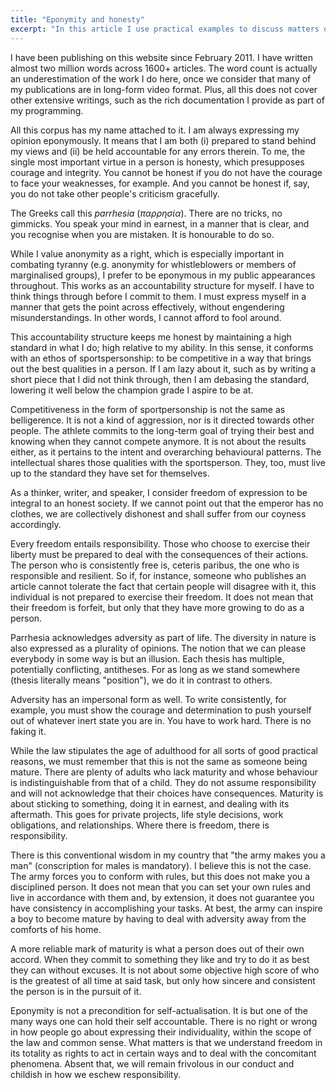 ```yaml
---
title: "Eponymity and honesty"
excerpt: "In this article I use practical examples to discuss matters of selfhood, such as being consistent and reliable."
---
```


I have been publishing on this website since February 2011. I have
written almost two million words across 1600+ articles. The word count
is actually an underestimation of the work I do here, once we consider
that many of my publications are in long-form video format. Plus, all
this does not cover other extensive writings, such as the rich
documentation I provide as part of my programming.

All this corpus has my name attached to it. I am always expressing my
opinion eponymously. It means that I am both (i) prepared to stand
behind my views and (ii) be held accountable for any errors therein.
To me, the single most important virtue in a person is honesty, which
presupposes courage and integrity. You cannot be honest if you do not
have the courage to face your weaknesses, for example. And you cannot
be honest if, say, you do not take other people's criticism gracefully.

The Greeks call this _parrhesia_ (_παρρησία_). There are no tricks, no
gimmicks. You speak your mind in earnest, in a manner that is clear,
and you recognise when you are mistaken. It is honourable to do so.

While I value anonymity as a right, which is especially important in
combating tyranny (e.g. anonymity for whistleblowers or members of
marginalised groups), I prefer to be eponymous in my public
appearances throughout. This works as an accountability structure for
myself. I have to think things through before I commit to them. I must
express myself in a manner that gets the point across effectively,
without engendering misunderstandings. In other words, I cannot afford
to fool around.

This accountability structure keeps me honest by maintaining a high
standard in what I do; high relative to my ability. In this sense, it
conforms with an ethos of sportspersonship: to be competitive in a way
that brings out the best qualities in a person. If I am lazy about it,
such as by writing a short piece that I did not think through, then I
am debasing the standard, lowering it well below the champion grade I
aspire to be at.

Competitiveness in the form of sportpersonship is not the same as
belligerence. It is not a kind of aggression, nor is it directed
towards other people. The athlete commits to the long-term goal of
trying their best and knowing when they cannot compete anymore. It is
not about the results either, as it pertains to the intent and
overarching behavioural patterns. The intellectual shares those
qualities with the sportsperson. They, too, must live up to the
standard they have set for themselves.

As a thinker, writer, and speaker, I consider freedom of expression to
be integral to an honest society. If we cannot point out that the
emperor has no clothes, we are collectively dishonest and shall suffer
from our coyness accordingly.

Every freedom entails responsibility. Those who choose to exercise
their liberty must be prepared to deal with the consequences of their
actions. The person who is consistently free is, ceteris paribus, the
one who is responsible and resilient. So if, for instance, someone who
publishes an article cannot tolerate the fact that certain people will
disagree with it, this individual is not prepared to exercise their
freedom. It does not mean that their freedom is forfeit, but only that
they have more growing to do as a person.

Parrhesia acknowledges adversity as part of life. The diversity in
nature is also expressed as a plurality of opinions. The notion that
we can please everybody in some way is but an illusion. Each thesis
has multiple, potentially conflicting, antitheses. For as long as we
stand somewhere (thesis literally means "position"), we do it in
contrast to others.

Adversity has an impersonal form as well. To write consistently, for
example, you must show the courage and determination to push yourself
out of whatever inert state you are in. You have to work hard. There
is no faking it.

While the law stipulates the age of adulthood for all sorts of good
practical reasons, we must remember that this is not the same as
someone being mature. There are plenty of adults who lack maturity and
whose behaviour is indistinguishable from that of a child. They do not
assume responsibility and will not acknowledge that their choices have
consequences. Maturity is about sticking to something, doing it in
earnest, and dealing with its aftermath. This goes for private
projects, life style decisions, work obligations, and relationships.
Where there is freedom, there is responsibility.

There is this conventional wisdom in my country that "the army makes
you a man" (conscription for males is mandatory). I believe this is
not the case. The army forces you to conform with rules, but this does
not make you a disciplined person. It does not mean that you can set
your own rules and live in accordance with them and, by extension, it
does not guarantee you have consistency in accomplishing your tasks.
At best, the army can inspire a boy to become mature by having to deal
with adversity away from the comforts of his home.

A more reliable mark of maturity is what a person does out of their
own accord. When they commit to something they like and try to do it
as best they can without excuses. It is not about some objective high
score of who is the greatest of all time at said task, but only how
sincere and consistent the person is in the pursuit of it.

Eponymity is not a precondition for self-actualisation. It is but one
of the many ways one can hold their self accountable. There is no
right or wrong in how people go about expressing their individuality,
within the scope of the law and common sense. What matters is that we
understand freedom in its totality as rights to act in certain ways
and to deal with the concomitant phenomena. Absent that, we will
remain frivolous in our conduct and childish in how we eschew
responsibility.

